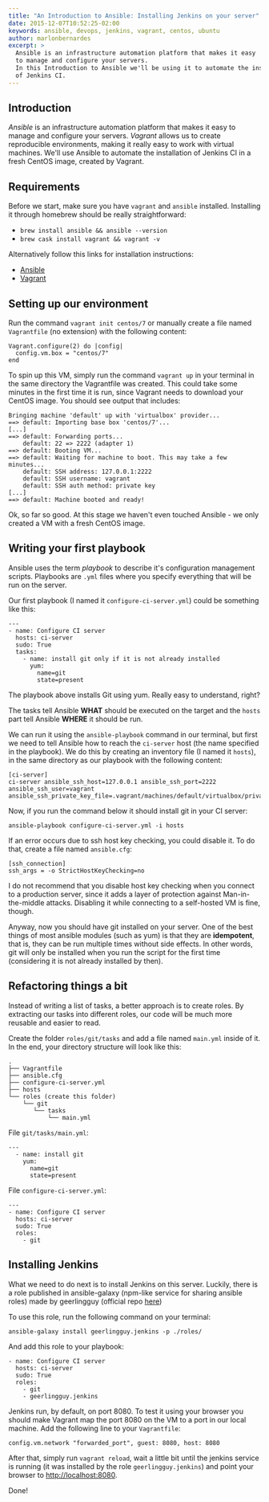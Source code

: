 ```yaml
---
title: "An Introduction to Ansible: Installing Jenkins on your server"
date: 2015-12-07T10:52:25-02:00
keywords: ansible, devops, jenkins, vagrant, centos, ubuntu
author: marlonbernardes
excerpt: >
  Ansible is an infrastructure automation platform that makes it easy
  to manage and configure your servers.
  In this Introduction to Ansible we'll be using it to automate the installation
  of Jenkins CI.
---
```


## Introduction

*Ansible* is an infrastructure automation platform that makes it easy to manage and configure your servers.
*Vagrant* allows us to create reproducible environments, making it really easy to work with virtual machines.
We'll use Ansible to automate the installation of Jenkins CI in a fresh CentOS image, created by Vagrant.

## Requirements

Before we start, make sure you have `vagrant` and `ansible` installed. Installing it through homebrew  should be really straightforward:

- `brew install ansible && ansible --version`
- `brew cask install vagrant && vagrant -v`

Alternatively follow this links for installation instructions:
- [Ansible](http://docs.ansible.com/ansible/intro_installation.html)
- [Vagrant](https://docs.vagrantup.com/v2/installation/)

## Setting up our environment

Run the command `vagrant init centos/7` or manually create a file named `Vagrantfile` (no extension) with the following content:

```
Vagrant.configure(2) do |config|
  config.vm.box = "centos/7"
end
```

To spin up this VM, simply run the command `vagrant up` in your terminal in the same directory the Vagrantfile was created. This could take some minutes in the first time it is run, since Vagrant needs to download your CentOS image. You should see output that includes:

```
Bringing machine 'default' up with 'virtualbox' provider...
==> default: Importing base box 'centos/7'...
[...]
==> default: Forwarding ports...
    default: 22 => 2222 (adapter 1)
==> default: Booting VM...
==> default: Waiting for machine to boot. This may take a few minutes...
    default: SSH address: 127.0.0.1:2222
    default: SSH username: vagrant
    default: SSH auth method: private key
[...]
==> default: Machine booted and ready!
```

Ok, so far so good. At this stage we haven't even touched Ansible - we only created a VM with a fresh CentOS image.

## Writing your first playbook

Ansible uses the term *playbook* to describe it's configuration management scripts. Playbooks are `.yml` files where you specify everything that will be run on the server.

Our first playbook (I named it `configure-ci-server.yml`) could be something like this:

```
---
- name: Configure CI server
  hosts: ci-server
  sudo: True
  tasks:
    - name: install git only if it is not already installed
      yum:
        name=git
        state=present
```   

The playbook above installs Git using yum. Really easy to understand, right?

The tasks tell Ansible **WHAT** should be executed on the target and the `hosts` part tell Ansible **WHERE** it should be run.

We can run it using the `ansible-playbook` command in our terminal, but first we need to
tell Ansible how to reach the `ci-server` host (the name specified in the playbook). We do this by creating an inventory file (I named it `hosts`), in the same directory as our playbook with the following content:

```
[ci-server]
ci-server ansible_ssh_host=127.0.0.1 ansible_ssh_port=2222 ansible_ssh_user=vagrant ansible_ssh_private_key_file=.vagrant/machines/default/virtualbox/private_key
```   

Now, if you run the command below it should install git in your CI server:

```
ansible-playbook configure-ci-server.yml -i hosts
```

If an error occurs due to ssh host key checking, you could disable it. To do that, create a file named `ansible.cfg`:

```
[ssh_connection]
ssh_args = -o StrictHostKeyChecking=no
```

I do not recommend that you disable host key checking when you connect to a production server, since it adds a layer of protection against Man-in-the-middle attacks. Disabling it while connecting to a self-hosted VM is fine, though.

Anyway, now you should have git installed on your server. One of the best things of most ansible modules (such as yum) is that they are **idempotent**, that is, they can be run multiple times without side effects. In other words, git will only be installed when you run the script for the first time (considering it is not already installed by then).

## Refactoring things a bit

Instead of writing a list of tasks, a better approach is to create roles. By extracting our tasks into different roles, our code will be much more reusable and easier to read.

Create the folder `roles/git/tasks` and add a file named `main.yml` inside of it. In the end, your directory structure will look like this:

```
.
├── Vagrantfile
├── ansible.cfg
├── configure-ci-server.yml
├── hosts
└── roles (create this folder)
    └── git
       └── tasks
           └── main.yml
```

File `git/tasks/main.yml`:

```
---
  - name: install git
    yum:
      name=git
      state=present
```



File `configure-ci-server.yml`:

```
---
- name: Configure CI server
  hosts: ci-server
  sudo: True
  roles:
    - git
```

## Installing Jenkins

What we need to do next is to install Jenkins on this server. Luckily, there is a role published in ansible-galaxy (npm-like service for sharing ansible roles) made by geerlingguy (official repo [here](https://github.com/geerlingguy/ansible-role-jenkins/))

To use this role, run the following command on your terminal:

```
ansible-galaxy install geerlingguy.jenkins -p ./roles/
```

And add this role to your playbook:

```
- name: Configure CI server
  hosts: ci-server
  sudo: True
  roles:
    - git
    - geerlingguy.jenkins
```

Jenkins run, by default, on port 8080. To test it using your browser you should make Vagrant map the port 8080 on the VM to a port in our local machine. Add the following line to your `Vagrantfile`:

```
config.vm.network "forwarded_port", guest: 8080, host: 8080
```

After that, simply run `vagrant reload`, wait a little bit until the jenkins service is running (it was installed by the role `geerlingguy.jenkins`) and point your browser to [http://localhost:8080](http://localhost:8080).

Done!
